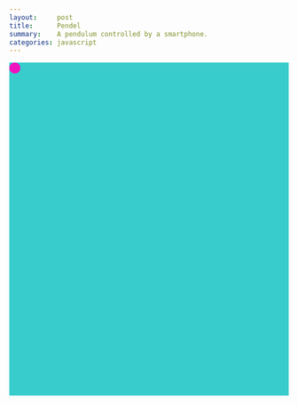 ```yaml
---
layout:     post
title:      Pendel 
summary:    A pendulum controlled by a smartphone.
categories: javascript
---
```


<div id="feld" style="position:relative; width:100%; height:600px;
    background:#39CCCC" class="absolute-center">
    <div id="pendel" style="position:absolute; width:20px; height:20px;
      background:#F012BE; border-radius:100%"></div>
  </div>

<script type="text/javascript">
    var feld = document.getElementById('feld');
    var pendel = document.getElementById('pendel');

    var maxW = feld.clientWidth - pendel.clientWidth;
    var maxH = feld.clientHeight - pendel.clientHeight;

    function handleOrientation(event) {
      var x = event.beta%90;
      var y = event.gamma;

      x += 90;
      y += 90;

      pendel.style.left = (maxW*y/180 - pendel.clientWidth/2) + "px";
      pendel.style.top  = (maxH*x/180 - pendel.clientHeight/2) + "px";
    }

    window.addEventListener('deviceorientation', handleOrientation);
</script> 
